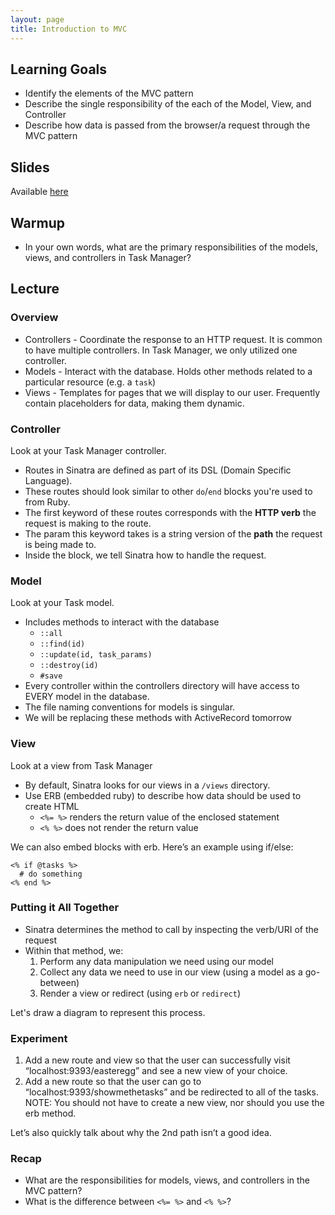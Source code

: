 ```yaml
---
layout: page
title: Introduction to MVC
---
```


## Learning Goals

* Identify the elements of the MVC pattern
* Describe the single responsibility of the each of the Model, View, and Controller
* Describe how data is passed from the browser/a request through the MVC pattern

## Slides

Available [here](../slides/intro_to_mvc)

## Warmup

* In your own words, what are the primary responsibilities of the models, views, and controllers in Task Manager?

## Lecture

### Overview

* Controllers - Coordinate the response to an HTTP request. It is common to have multiple controllers. In Task Manager, we only utilized one controller.
* Models - Interact with the database. Holds other methods related to a particular resource (e.g. a `task`)
* Views - Templates for pages that we will display to our user. Frequently contain placeholders for data, making them dynamic.

### Controller

Look at your Task Manager controller.

* Routes in Sinatra are defined as part of its DSL (Domain Specific Language).
* These routes should look similar to other `do`/`end` blocks you're used to from Ruby.
* The first keyword of these routes corresponds with the **HTTP verb** the request is making to the route.
* The param this keyword takes is a string version of the **path** the request is being made to.
* Inside the block, we tell Sinatra how to handle the request.

### Model

Look at your Task model.

* Includes methods to interact with the database
    * `::all`
    * `::find(id)`
    * `::update(id, task_params)`
    * `::destroy(id)`
    * `#save`
* Every controller within the controllers directory will have access to EVERY model in the database.
* The file naming conventions for models is singular.
* We will be replacing these methods with ActiveRecord tomorrow

### View

Look at a view from Task Manager

* By default, Sinatra looks for our views in a `/views` directory.
* Use ERB (embedded ruby) to describe how data should be used to create HTML
    * `<%= %>` renders the return value of the enclosed statement
    * `<% %>` does not render the return value

We can also embed blocks with erb. Here’s an example using if/else:

```erb
<% if @tasks %>
  # do something
<% end %>
```

### Putting it All Together

* Sinatra determines the method to call by inspecting the verb/URI of the request
* Within that method, we:
    1. Perform any data manipulation we need using our model
    1. Collect any data we need to use in our view (using a model as a go-between)
    1. Render a view or redirect (using `erb` or `redirect`)

Let's draw a diagram to represent this process.

### Experiment

1) Add a new route and view so that the user can successfully visit “localhost:9393/easteregg” and see a new view of your choice.
2) Add a new route so that the user can go to “localhost:9393/showmethetasks” and be redirected to all of the tasks. NOTE: You should not have to create a new view, nor should you use the erb method.

Let’s also quickly talk about why the 2nd path isn’t a good idea.

### Recap

* What are the responsibilities for models, views, and controllers in the MVC pattern?
* What is the difference between `<%= %>` and `<% %>`?
